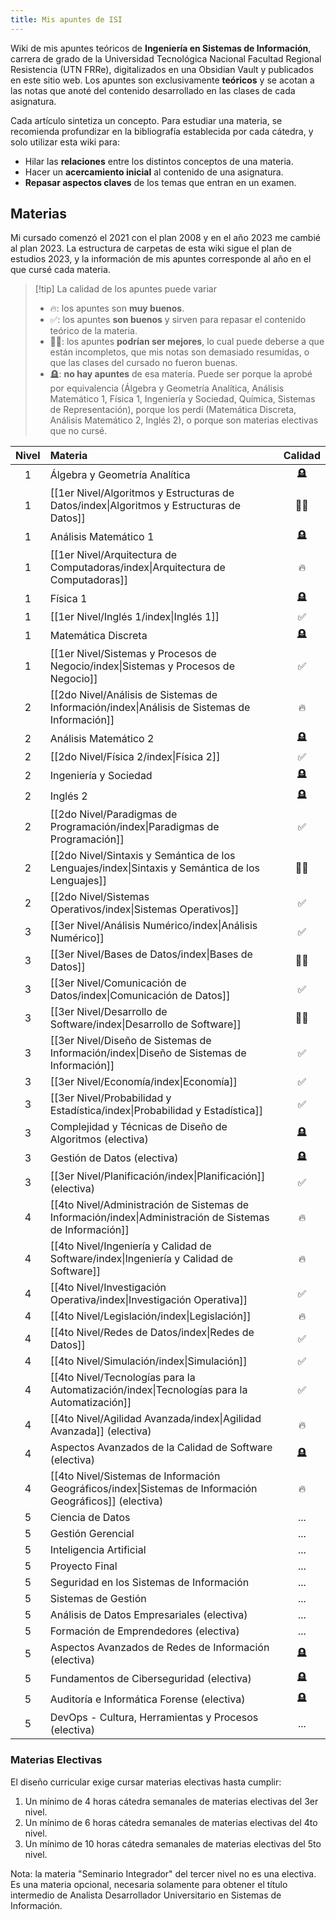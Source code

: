 ```yaml
---
title: Mis apuntes de ISI
---
```


Wiki de mis apuntes teóricos de **Ingeniería en Sistemas de Información**, carrera de grado de la Universidad Tecnológica Nacional Facultad Regional Resistencia (UTN FRRe), digitalizados en una Obsidian Vault y publicados en este sitio web. Los apuntes son exclusivamente **teóricos** y se acotan a las notas que anoté del contenido desarrollado en las clases de cada asignatura.

Cada artículo sintetiza un concepto. Para estudiar una materia, se recomienda profundizar en la bibliografía establecida por cada cátedra, y solo utilizar esta wiki para:

- Hilar las **relaciones** entre los distintos conceptos de una materia.
- Hacer un **acercamiento inicial** al contenido de una asignatura.
- **Repasar aspectos claves** de los temas que entran en un examen.

## Materias

Mi cursado comenzó el 2021 con el plan 2008 y en el año 2023 me cambié al plan 2023. La estructura de carpetas de esta wiki sigue el plan de estudios 2023, y la información de mis apuntes corresponde al año en el que cursé cada materia.

> [!tip] La calidad de los apuntes puede variar
>
> - 🔥: los apuntes son **muy buenos**.
> - ✅: los apuntes **son buenos** y sirven para repasar el contenido teórico de la materia.
> - 😵‍💫: los apuntes **podrían ser mejores**, lo cual puede deberse a que están incompletos, que mis notas son demasiado resumidas, o que las clases del cursado no fueron buenas.
> - 🪦: **no hay apuntes** de esa materia. Puede ser porque la aprobé por equivalencia (Álgebra y Geometría Analítica, Análisis Matemático 1, Física 1, Ingeniería y Sociedad, Química, Sistemas de Representación), porque los perdí (Matemática Discreta, Análisis Matemático 2, Inglés 2), o porque son materias electivas que no cursé.

| Nivel | Materia                                                                                                   | Calidad |
| :---: | :-------------------------------------------------------------------------------------------------------- | :-----: |
|   1   | Álgebra y Geometría Analítica                                                                             |   🪦    |
|   1   | [[1er Nivel/Algoritmos y Estructuras de Datos/index\|Algoritmos y Estructuras de Datos]]                  |  😵‍💫  |
|   1   | Análisis Matemático 1                                                                                     |   🪦    |
|   1   | [[1er Nivel/Arquitectura de Computadoras/index\|Arquitectura de Computadoras]]                            |   🔥    |
|   1   | Física 1                                                                                                  |   🪦    |
|   1   | [[1er Nivel/Inglés 1/index\|Inglés 1]]                                                                    |    ✅    |
|   1   | Matemática Discreta                                                                                       |   🪦    |
|   1   | [[1er Nivel/Sistemas y Procesos de Negocio/index\|Sistemas y Procesos de Negocio]]                        |    ✅    |
|   2   | [[2do Nivel/Análisis de Sistemas de Información/index\|Análisis de Sistemas de Información]]              |   🔥    |
|   2   | Análisis Matemático 2                                                                                     |   🪦    |
|   2   | [[2do Nivel/Física 2/index\|Física 2]]                                                                    |    ✅    |
|   2   | Ingeniería y Sociedad                                                                                     |   🪦    |
|   2   | Inglés 2                                                                                                  |   🪦    |
|   2   | [[2do Nivel/Paradigmas de Programación/index\|Paradigmas de Programación]]                                |    ✅    |
|   2   | [[2do Nivel/Sintaxis y Semántica de los Lenguajes/index\|Sintaxis y Semántica de los Lenguajes]]          |  😵‍💫  |
|   2   | [[2do Nivel/Sistemas Operativos/index\|Sistemas Operativos]]                                              |    ✅    |
|   3   | [[3er Nivel/Análisis Numérico/index\|Análisis Numérico]]                                                  |    ✅    |
|   3   | [[3er Nivel/Bases de Datos/index\|Bases de Datos]]                                                        |  😵‍💫  |
|   3   | [[3er Nivel/Comunicación de Datos/index\|Comunicación de Datos]]                                          |    ✅    |
|   3   | [[3er Nivel/Desarrollo de Software/index\|Desarrollo de Software]]                                        |  😵‍💫  |
|   3   | [[3er Nivel/Diseño de Sistemas de Información/index\|Diseño de Sistemas de Información]]                  |    ✅    |
|   3   | [[3er Nivel/Economía/index\|Economía]]                                                                    |    ✅    |
|   3   | [[3er Nivel/Probabilidad y Estadística/index\|Probabilidad y Estadística]]                                |    ✅    |
|   3   | Complejidad y Técnicas de Diseño de Algoritmos \(electiva\)                                               |   🪦    |
|   3   | Gestión de Datos \(electiva\)                                                                             |   🪦    |
|   3   | [[3er Nivel/Planificación/index\|Planificación]] \(electiva\)                                             |    ✅    |
|   4   | [[4to Nivel/Administración de Sistemas de Información/index\|Administración de Sistemas de Información]]  |   🔥    |
|   4   | [[4to Nivel/Ingeniería y Calidad de Software/index\|Ingeniería y Calidad de Software]]                    |   🔥    |
|   4   | [[4to Nivel/Investigación Operativa/index\|Investigación Operativa]]                                      |    ✅    |
|   4   | [[4to Nivel/Legislación/index\|Legislación]]                                                              |   🔥    |
|   4   | [[4to Nivel/Redes de Datos/index\|Redes de Datos]]                                                        |    ✅    |
|   4   | [[4to Nivel/Simulación/index\|Simulación]]                                                                |    ✅    |
|   4   | [[4to Nivel/Tecnologías para la Automatización/index\|Tecnologías para la Automatización]]                |    ✅    |
|   4   | [[4to Nivel/Agilidad Avanzada/index\|Agilidad Avanzada]] \(electiva\)                                     |   🔥    |
|   4   | Aspectos Avanzados de la Calidad de Software \(electiva\)                                                 |   🪦    |
|   4   | [[4to Nivel/Sistemas de Información Geográficos/index\|Sistemas de Información Geográficos]] \(electiva\) |   🔥    |
|   5   | Ciencia de Datos                                                                                          |   ...   |
|   5   | Gestión Gerencial                                                                                         |   ...   |
|   5   | Inteligencia Artificial                                                                                   |   ...   |
|   5   | Proyecto Final                                                                                            |   ...   |
|   5   | Seguridad en los Sistemas de Información                                                                  |   ...   |
|   5   | Sistemas de Gestión                                                                                       |   ...   |
|   5   | Análisis de Datos Empresariales \(electiva\)                                                              |   ...   |
|   5   | Formación de Emprendedores \(electiva\)                                                                   |   ...   |
|   5   | Aspectos Avanzados de Redes de Información \(electiva\)                                                   |   🪦    |
|   5   | Fundamentos de Ciberseguridad \(electiva\)                                                                |   🪦    |
|   5   | Auditoría e Informática Forense \(electiva\)                                                              |   🪦    |
|   5   | DevOps - Cultura, Herramientas y Procesos \(electiva\)                                                    |   ...   |

### Materias Electivas

El diseño curricular exige cursar materias electivas hasta cumplir:

1. Un mínimo de 4 horas cátedra semanales de materias electivas del 3er nivel.
2. Un mínimo de 6 horas cátedra semanales de materias electivas del 4to nivel.
3. Un mínimo de 10 horas cátedra semanales de materias electivas del 5to nivel.

Nota: la materia "Seminario Integrador" del tercer nivel no es una electiva. Es una materia opcional, necesaria solamente para obtener el título intermedio de Analista Desarrollador Universitario en Sistemas de Información.
